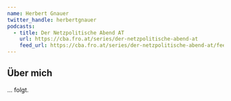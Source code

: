 ```yaml
---
name: Herbert Gnauer
twitter_handle: herbertgnauer
podcasts:
  - title: Der Netzpolitische Abend AT
    url: https://cba.fro.at/series/der-netzpolitische-abend-at
    feed_url: https://cba.fro.at/series/der-netzpolitische-abend-at/feed
---
```


## Über mich

... folgt.